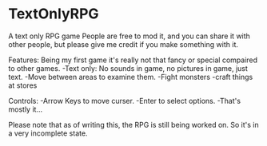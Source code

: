# TextOnlyRPG
A text only RPG game
People are free to mod it, and you can share it with other people, but please give me credit if you make something with it.

Features: Being my first game it's really not that fancy or special compaired to other games.
-Text only: No sounds in game, no pictures in game, just text.
-Move between areas to examine them. 
-Fight monsters
-craft things at stores

Controls:
-Arrow Keys to move curser.
-Enter to select options.
-That's mostly it...

Please note that as of writing this, the RPG is still being worked on. So it's in a very incomplete state.
